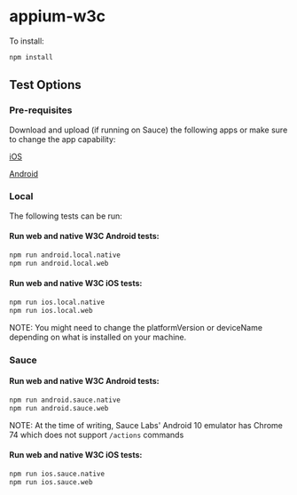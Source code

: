 # appium-w3c

To install:
```bash
npm install
```

## Test Options

### Pre-requisites
Download and upload (if running on Sauce) the following apps or make sure to change the app capability:

[iOS](https://github.com/saucelabs/sample-app-mobile/releases/download/2.2.1/iOS.Simulator.SauceLabs.Mobile.Sample.app.2.1.1.zip)

[Android](https://github.com/saucelabs/sample-app-mobile/releases/download/2.2.1/Android.SauceLabs.Mobile.Sample.app.2.2.1.apk)


### Local
The following tests can be run:


#### Run web and native W3C Android tests:
```bash
npm run android.local.native
npm run android.local.web
```

#### Run web and native W3C iOS tests:
```bash
npm run ios.local.native
npm run ios.local.web
```
NOTE: You might need to change the platformVersion or deviceName depending on what is installed on your machine.

### Sauce

#### Run web and native W3C Android tests:
```bash
npm run android.sauce.native
npm run android.sauce.web
```
NOTE: At the time of writing, Sauce Labs' Android 10 emulator has Chrome 74 which does not support `/actions` commands

#### Run web and native W3C iOS tests:
```bash
npm run ios.sauce.native
npm run ios.sauce.web
```